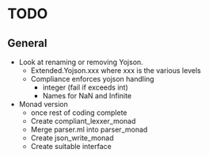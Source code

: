 # TODO
## General
* Look at renaming or removing Yojson.
  * Extended.Yojson.xxx where xxx is the various levels
  * Compliance enforces yojson handling
    * integer (fail if exceeds int)
    * Names for NaN and Infinite
* Monad version
  * once rest of coding complete
  * Create compliant_lexxer_monad
  * Merge parser.ml into parser_monad
  * Create json_write_monad
  * Create suitable interface

